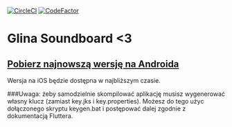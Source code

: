 [![CircleCI](https://circleci.com/gh/CukierPuder420/glina_soundboard/tree/master.svg?style=svg)](https://circleci.com/gh/CukierPuder420/glina_soundboard/tree/master)
[![CodeFactor](https://www.codefactor.io/repository/github/cukierpuder420/glina_soundboard/badge)](https://www.codefactor.io/repository/github/cukierpuder420/glina_soundboard)

# Glina Soundboard &lt;3

## [Pobierz najnowszą wersję na Androida](https://s3.eu-central-1.amazonaws.com/glina-soundboard/app-release.apk)
Wersja na iOS będzie dostępna w najbliższym czasie.

###Uwaga: żeby samodzielnie skompilować aplikację musisz wygenerować własny klucz (zamiast key.jks i key.properties). Możesz do tego użyc dołączonego skryptu keygen.bat i postępować dalej zgodnie z dokumentacją Fluttera.